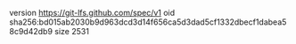 version https://git-lfs.github.com/spec/v1
oid sha256:bd015ab2030b9d963dcd3d14f656ca5d3dad5cf1332dbecf1dabea58c9d42db9
size 2531
